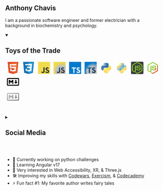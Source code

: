 ## Anthony Chavis

I am a passionate software engineer and former electrician with a background in biochemistry and psychology.

<details open>
<summary style='cursor:pointer;'><h2>Toys of the Trade</h2></summary>

<ul style='list-style-type:none;padding:0px;margin:0px;'>
<li style='padding:0px;margin:0px;'>
<img alt='HTML5' title='HTML5' align='left' width='40px' style='padding:0px;margin-top:5px;margin-right:5px;margin-bottom:0px;margin-left:5px;' src="./assets/html_dark-mode.svg" />
</li>
<li style='padding:0px;margin:0px;'>
<img alt='CSS3' title='CSS3' align='left' width='40px' style='padding:0px;margin-top:5px;margin-right:5px;margin-bottom:0px;margin-left:5px;' src="./assets/css_dark-mode.svg" />
</li>
<li style='padding:0px;margin:0px;'>
<img alt='JavaScript' title='JavaScript' align='left' width='40px' style='padding:0px;margin-top:5px;margin-right:5px;margin-bottom:0px;margin-left:5px;' src="./assets/js_light.svg#gh-light-mode-only" />
</li>
<li style='padding:0px;margin:0px;'>
<img alt='JavaScript' title='JavaScript' align='left' width='40px' style='padding:0px;margin-top:5px;margin-right:5px;margin-bottom:0px;margin-left:5px;' src="./assets/javascript_dark-mode.svg#gh-dark-mode-only" />
</li>
<li style='padding:0px;margin:0px;'>
<img alt='TypeScript' title='TypeScript' align='left' width='40px' style='padding:0px;margin-top:5px;margin-right:5px;margin-bottom:0px;margin-left:5px;' src="./assets/ts_light.svg#gh-light-mode-only" />
</li>
<li style='padding:0px;margin:0px;'>
<img alt='TypeScript' title='TypeScript' align='left' width='40px' style='padding:0px;margin-top:5px;margin-right:5px;margin-bottom:0px;margin-left:5px;' src='./assets/typescript_dark-mode.svg#gh-dark-mode-only'>
</li>
<li style='padding:0px;margin:0px;'>
<img alt='Python' title='Python' align='left' width='40px' style='padding:0px;margin-top:5px;margin-right:5px;margin-bottom:0px;margin-left:5px;' src="./assets/python_light.svg#gh-light-mode-only" />
</li>
<li style='padding:0px;margin:0px;'>
<img alt='Python' title='Python' align='left' width='40px' style='padding:0px;margin-top:5px;margin-right:5px;margin-bottom:0px;margin-left:5px;' src="./assets/python_dark-mode.svg#gh-dark-mode-only" />
</li>
<li style='padding:0px;margin:0px;'>
<img alt='Node.JS' title='Node.JS' align='left' width='40px' style='padding:0px;margin-top:5px;margin-right:5px;margin-bottom:0px;margin-left:5px;' src="./assets/node_light.svg#gh-light-mode-only" />
</li>
<li style='padding:0px;margin:0px;'>
<img alt='Node.JS' title='Node.JS' align='left' width='40px' style='padding:0px;margin-top:5px;margin-right:5px;margin-bottom:0px;margin-left:5px;' src='./assets/node_dark-mode.svg#gh-dark-mode-only' />
</li>
<li style='padding:0px;margin:0px;'>
<img alt='Markdown' title='Markdown' width='40px' style='padding:0px;margin-top:5px;margin-right:5px;margin-bottom:0px;margin-left:5px;' src='./assets/markdown_light.svg#gh-light-mode-only' />
</li>
<li style='padding:0px;margin:0px;'>
<img alt='Markdown' title='Markdown' width='40px' style='padding:0px;margin-top:5px;margin-right:5px;margin-bottom:0px;margin-left:5px;' src='./assets/markdown_dark-mode.svg#gh-dark-mode-only' />
</li>
</ul>
<!-- <img alt='HTML5' title='HTML5' align='left' width='40px' style='padding:0px;margin-top:2px;margin-right:4px;margin-bottom:0px;margin-left:5px;' src="./assets/html_dark-mode.svg" />
<img alt='CSS3' title='CSS3' align='left' width='40px' style='padding:0px;margin-top:2px;margin-right:4px;margin-bottom:0px;margin-left:5px;' src="./assets/css_dark-mode.svg" />
<img alt='JavaScript' title='JavaScript' align='left' width='40px' style='padding:0px;margin-top:2px;margin-right:4px;margin-bottom:0px;margin-left:5px;' src="./assets/js_light.svg#gh-light-mode-only" />
<img alt='JavaScript' title='JavaScript' align='left' width='40px' style='padding:0px;margin-top:2px;margin-right:4px;margin-bottom:0px;margin-left:5px;' src="./assets/javascript_dark-mode.svg#gh-dark-mode-only" />
<img alt='TypeScript' title='TypeScript' align='left' width='40px' style='padding:0px;margin-top:2px;margin-right:4px;margin-bottom:0px;margin-left:5px;' src="./assets/ts_light.svg#gh-light-mode-only" />
<img alt='TypeScript' title='TypeScript' align='left' width='40px' style='padding:0px;margin-top:2px;margin-right:4px;margin-bottom:0px;margin-left:5px;' src='./assets/typescript_dark-mode.svg#gh-dark-mode-only'>
<img alt='Python' title='Python' align='left' width='40px' style='padding:0px;margin-top:2px;margin-right:4px;margin-bottom:0px;margin-left:5px;' src="./assets/python_light.svg#gh-light-mode-only" />
<img alt='Python' title='Python' align='left' width='40px' style='padding:0px;margin-top:2px;margin-right:4px;margin-bottom:0px;margin-left:5px;' src="./assets/python_dark-mode.svg#gh-dark-mode-only" />
<img alt='Node.JS' title='Node.JS' align='left' width='40px' style='padding:0px;margin-top:2px;margin-right:4px;margin-bottom:0px;margin-left:5px;' src="./assets/node_light.svg#gh-light-mode-only" />
<img alt='Node.JS' title='Node.JS' align='left' width='40px' style='padding:0px;margin-top:2px;margin-right:4px;margin-bottom:0px;margin-left:5px;' src='./assets/node_dark-mode.svg#gh-dark-mode-only' />
<img alt='Markdown' title='Markdown' width='40px' style='padding:0px;margin-top:2px;margin-right:4px;margin-bottom:0px;margin-left:5px;' src='./assets/markdown_light.svg#gh-light-mode-only' />
<img alt='Markdown' title='Markdown' width='40px' style='padding:0px;margin-top:2px;margin-right:4px;margin-bottom:0px;margin-left:5px;' src='./assets/markdown_dark-mode.svg#gh-dark-mode-only' /> -->

</details>

<br />
<br />

<details style='cursor:pointer;'>
<summary><h2>Social Media</h2></summary>

[<img alt='LinkedIn' title='LinkedIn' align='left' width='40px' style='margin-top: 2px;margin-right: 5px;margin-left:5px;' src="https://cdn.jsdelivr.net/gh/devicons/devicon/icons/linkedin/linkedin-original.svg#gh-dark-mode-only" />](https://www.linkedin.com/in/anthony-chavis/#gh-dark-mode-only)
[<img alt='LinkedIn' title='LinkedIn' align='left' width='40px' style='margin-top: 2px;margin-right: 5px;margin-left:5px;' src="https://cdn.jsdelivr.net/gh/devicons/devicon/icons/linkedin/linkedin-plain.svg#gh-light-mode-only" />](https://www.linkedin.com/in/anthony-chavis/#gh-light-mode-only)
[<img alt='X, formerly known as Twitter' title='X, formerly known as Twitter' width='40px' style='margin-top: 2px;margin-right: 5px;margin-left:5px;' src="https://cdn.jsdelivr.net/gh/devicons/devicon/icons/twitter/twitter-original.svg" />][twitter]

<!-- replace w/ X icon !! -->

</details>

<br />
<br />

- 🔬 Currently working on python challenges
- 🌱 Learning Angular v17
- 🔭 Very interested in Web Accessibility, XR, & Three.js
- 🛠️ Improving my skills with [Codewars][codewars], [Exercism][exercism], & [Codecademy][codecademy]
- ⚡ Fun fact #1: My favorite author writes fairy tales
<!-- - ⚡ Fun fact #2: There is one video game I enjoy playing == retired q3 2023 -->

<!-- [currentProject]: -->

[codecademy]: https://www.codecademy.com/profiles/AnthonyCh.
[codewars]: https://www.codewars.com/users/gitanthony
[exercism]: https://exercism.org/profiles/anthonychavis
[twitter]: https://twitter.com/gitanthony1

<!-- [linkedin]: https://www.linkedin.com/in/anthony-chavis/ -->

<!-- Resources:
Icons:
- https://devicon.dev/ -->

<!--


**anthonychavis/anthonychavis** is a ✨ _special_ ✨ repository because its `README.md` (this file) appears on your GitHub profile.

Here are some ideas to get you started:

- 🔭 I’m currently working on ...
- 🌱 I’m currently learning ...
- 👯 I’m looking to collaborate on ...
- 🤔 I’m looking for help with ...
- 💬 Ask me about ...
- 📫 How to reach me: ...
- 😄 Pronouns: ...
- ⚡ Fun fact: ...
-->
